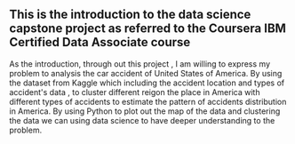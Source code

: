 ## This is the introduction to the data science capstone project as referred to the Coursera IBM Certified Data Associate course

As the introduction, through out this project , I am willing to express my problem to analysis the car accident of United States of America.
By using the dataset from Kaggle which including the accident location and types of accident's data , to cluster different reigon the place in 
America with different types of accidents to estimate the pattern of accidents distribution in America.
By using Python to plot out the map of the data and clustering the data we can using data science to have deeper understanding to the problem.
